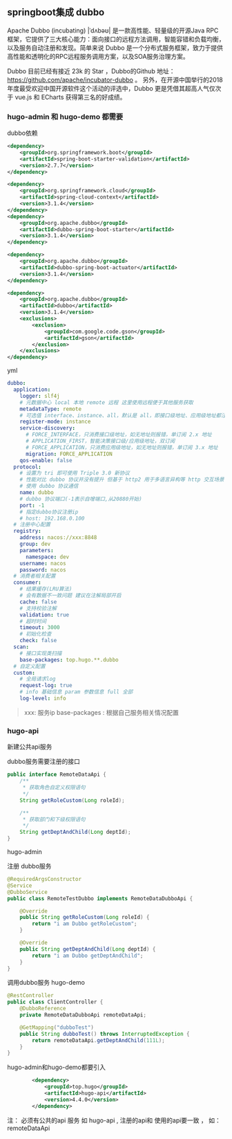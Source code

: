## springboot集成 dubbo

Apache Dubbo (incubating) |ˈdʌbəʊ| 是一款高性能、轻量级的开源Java RPC 框架，它提供了三大核心能力：面向接口的远程方法调用，智能容错和负载均衡，以及服务自动注册和发现。简单来说 Dubbo 是一个分布式服务框架，致力于提供高性能和透明化的RPC远程服务调用方案，以及SOA服务治理方案。

Dubbo 目前已经有接近 23k 的 Star ，Dubbo的Github 地址：https://github.com/apache/incubator-dubbo 。 另外，在开源中国举行的2018年度最受欢迎中国开源软件这个活动的评选中，Dubbo 更是凭借其超高人气仅次于 vue.js 和 ECharts 获得第三名的好成绩。



### hugo-admin 和 hugo-demo 都需要

dubbo依赖

```xml
<dependency>
    <groupId>org.springframework.boot</groupId>
    <artifactId>spring-boot-starter-validation</artifactId>
    <version>2.7.7</version>
</dependency>

<dependency>
    <groupId>org.springframework.cloud</groupId>
    <artifactId>spring-cloud-context</artifactId>
    <version>3.1.4</version>
</dependency>
<dependency>
    <groupId>org.apache.dubbo</groupId>
    <artifactId>dubbo-spring-boot-starter</artifactId>
    <version>3.1.4</version>
</dependency>

<dependency>
    <groupId>org.apache.dubbo</groupId>
    <artifactId>dubbo-spring-boot-actuator</artifactId>
    <version>3.1.4</version>
</dependency>

<dependency>
    <groupId>org.apache.dubbo</groupId>
    <artifactId>dubbo</artifactId>
    <version>3.1.4</version>
    <exclusions>
        <exclusion>
            <groupId>com.google.code.gson</groupId>
            <artifactId>gson</artifactId>
        </exclusion>
    </exclusions>
</dependency>
```



yml

```yml
dubbo:
  application:
    logger: slf4j
    # 元数据中心 local 本地 remote 远程 这里使用远程便于其他服务获取
    metadataType: remote
    # 可选值 interface、instance、all，默认是 all，即接口级地址、应用级地址都注册
    register-mode: instance
    service-discovery:
      # FORCE_INTERFACE，只消费接口级地址，如无地址则报错，单订阅 2.x 地址
      # APPLICATION_FIRST，智能决策接口级/应用级地址，双订阅
      # FORCE_APPLICATION，只消费应用级地址，如无地址则报错，单订阅 3.x 地址
      migration: FORCE_APPLICATION
    qos-enable: false
  protocol:
    # 设置为 tri 即可使用 Triple 3.0 新协议
    # 性能对比 dubbo 协议并没有提升 但基于 http2 用于多语言异构等 http 交互场景
    # 使用 dubbo 协议通信
    name: dubbo
    # dubbo 协议端口(-1表示自增端口,从20880开始)
    port: -1
    # 指定dubbo协议注册ip
    # host: 192.168.0.100
  # 注册中心配置
  registry:
    address: nacos://xxx:8848
    group: dev
    parameters:
      namespace: dev
    username: nacos
    password: nacos
  # 消费者相关配置
  consumer:
    # 结果缓存(LRU算法)
    # 会有数据不一致问题 建议在注解局部开启
    cache: false
    # 支持校验注解
    validation: true
    # 超时时间
    timeout: 3000
    # 初始化检查
    check: false
  scan:
    # 接口实现类扫描
    base-packages: top.hugo.**.dubbo
  # 自定义配置
  custom:
    # 全局请求log
    request-log: true
    # info 基础信息 param 参数信息 full 全部
    log-level: info
```

> xxx: 服务ip
> base-packages : 根据自己服务相关情况配置





###  hugo-api

新建公共api服务 

dubbo服务需要注册的接口

```java
public interface RemoteDataApi {
    /**
     * 获取角色自定义权限语句
     */
    String getRoleCustom(Long roleId);

    /**
     * 获取部门和下级权限语句
     */
    String getDeptAndChild(Long deptId);
}
```





hugo-admin

注册 dubbo服务


```java
@RequiredArgsConstructor
@Service
@DubboService
public class RemoteTestDubbo implements RemoteDataDubboApi {

    @Override
    public String getRoleCustom(Long roleId) {
        return "i am Dubbo getRoleCustom";
    }

    @Override
    public String getDeptAndChild(Long deptId) {
        return "i am Dubbo getDeptAndChild";
    }
}
```



调用dubbo服务
hugo-demo

```java
@RestController
public class ClientController {
    @DubboReference
    private RemoteDataDubboApi remoteDataApi;

    @GetMapping("dubboTest")
    public String dubboTest() throws InterruptedException {
        return remoteDataApi.getDeptAndChild(111L);
    }
}
```



hugo-admin和hugo-demo都要引入

```xml
        <dependency>
            <groupId>top.hugo</groupId>
            <artifactId>hugo-api</artifactId>
            <version>4.4.0</version>
        </dependency>
```





注： 必须有公共的api 服务  如 hugo-api  ,  注册的api和 使用的api要一致    ， 如：remoteDataApi
